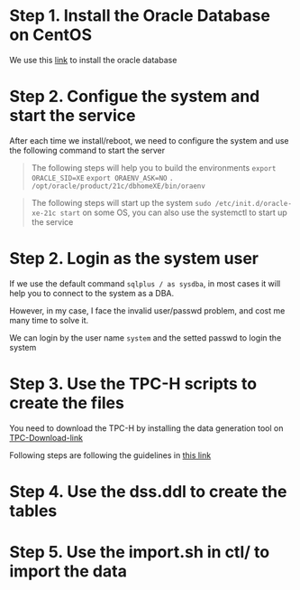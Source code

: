 # Step 1. Install the Oracle Database on CentOS

We use this [link](https://docs.oracle.com/en/database/oracle/oracle-database/21/xeinl/installing-oracle-database-xe.html#GUID-3F29EE7C-4546-49EE-B894-027EE3E371BF) to install the oracle database

# Step 2. Configue the system and start the service

After each time we install/reboot, we need to configure the system and use the following command to start the server

> The following steps will help you to build the environments
`export ORACLE_SID=XE`
`export ORAENV_ASK=NO`
`. /opt/oracle/product/21c/dbhomeXE/bin/oraenv`

> The following steps will start up the system
`sudo /etc/init.d/oracle-xe-21c start`
on some OS, you can also use the systemctl to start up the service

# Step 2. Login as the system user

If we use the default command `sqlplus / as sysdba`, in most cases it will help you to connect to the system as a DBA.

However, in my case, I face the invalid user/passwd problem, and cost me many time to solve it.

We can login by the user name `system` and the setted passwd to login the system

# Step 3. Use the TPC-H scripts to create the files

You need to download the TPC-H by installing the data generation tool on [TPC-Download-link](https://www.tpc.org/tpc_documents_current_versions/current_specifications5.asp)

Following steps are following the guidelines in [this link](https://zhuanlan.zhihu.com/p/112121294)

# Step 4. Use the dss.ddl to create the tables

# Step 5. Use the import.sh in ctl/ to import the data

